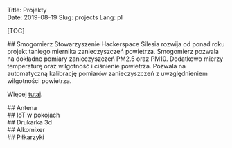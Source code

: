 Title: Projekty  
Date: 2019-08-19
Slug: projects
Lang: pl

[TOC]

<div class="cell" markdown="1">
## Smogomierz
Stowarzyszenie Hackerspace Silesia rozwija od ponad roku projekt taniego miernika zanieczyszczeń powietrza. Smogomierz pozwala na dokładne pomiary zanieczyszczeń PM2.5 oraz PM10. Dodatkowo mierzy temperaturę oraz wilgotność i ciśnienie powietrza. Pozwala na automatyczną kalibrację pomiarów zanieczyszczeń z uwzględnieniem wilgotności powietrza.

Więcej [tutaj](smogomierz.html).
</div>

<div class="cell" markdown="1">
## Antena
</div>

<div class="cell" markdown="1">
## IoT w pokojach
</div>

<div class="cell" markdown="1">
## Drukarka 3d
</div>

<div class="cell" markdown="1">
## Alkomixer
</div>

<div class="cell" markdown="1">
## Piłkarzyki
</div>
